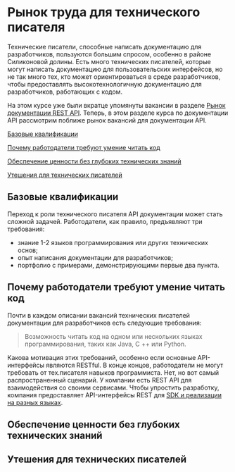 <a name="market"></a>
# Рынок труда для технического писателя

Технические писатели, способные написать документацию для разработчиков, пользуются большим спросом, особенно в районе Силиконовой долины. Есть много технических писателей, которые могут написать документацию для пользовательских интерфейсов, но не так много тех, кто может ориентироваться в среде разработчиков, чтобы предоставлять высокотехнологичную документацию для разработчиков, работающих с кодом.

На этом курсе уже были вкратце упомянуты вакансии в разделе [Рынок документации REST API](../introduction-rest-apis/api-doc-market.md). Теперь, в этом разделе курса по документации API рассмотрим поближе рынок вакансий для документации API.

[Базовые квалификации](#basic)

[Почему работодатели требуют умение читать код](#readCode)

[Обеспечение ценности без глубоких технических знаний](#value)

[Утешения для технических писателей](#consolations)

<a name="basic"></a>
## Базовые квалификации

Переход к роли технического писателя API документации может стать сложной задачей. Работодатели, как правило, предъявляют три требования:

- знание 1-2 языков программирования или других технических основ;
- опыт написания документации для разработчиков;
- портфолио с примерами, демонстрирующими первые два пункта.

<a name="readCode"></a>
## Почему работодатели требуют умение читать код

Почти в каждом описании вакансий технических писателей документации для разработчиков есть следующие требования:

> Возможность читать код на одном или нескольких языках программирования, таких как Java, C ++ или Python.

Какова мотивация этих требований, особенно если основные API-интерфейсы являются RESTful. В конце концов, работодатели не могут требовать от тех.писателя навыков программиста. Нет, но вот самый распространенный сценарий. У компании есть REST API для взаимодействия со своими сервисами. Чтобы упростить разработку, компания предоставляет API-интерфейсы REST для [SDK и реализации на разных языках](..conceptual-topics/sdks-sample-apps.md).

<a name="value"></a>
## Обеспечение ценности без глубоких технических знаний

<a name="consolations"></a>
## Утешения для технических писателей
